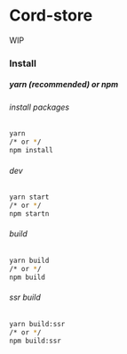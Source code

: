 # Cord-store

WIP

### Install
##### yarn (recommended) or npm
###### install packages
```bash
yarn
/* or */
npm install
```
###### dev
```bash
yarn start
/* or */
npm startn
```
###### build
```bash
yarn build
/* or */
npm build
```
###### ssr build
```bash
yarn build:ssr
/* or */
npm build:ssr
```
